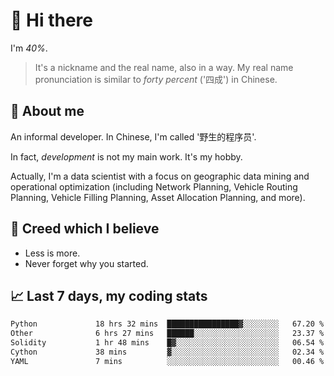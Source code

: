 # 👋 Hi there

I'm *40%*.

> It's a nickname and the real name, also in a way.
> My real name pronunciation is similar to *forty percent* ('四成') in Chinese.

## :speech_balloon: About me

An informal developer. In Chinese, I'm called '野生的程序员'.

In fact, _development_ is not my main work. It's my hobby.

Actually, I'm a data scientist with a focus on geographic data mining and operational optimization (including Network Planning, Vehicle Routing Planning, Vehicle Filling Planning, Asset Allocation Planning, and more).

## :see_no_evil: Creed which I believe

- Less is more.
- Never forget why you started.

## :chart_with_upwards_trend: Last 7 days, my coding stats

<!--START_SECTION:waka-->

```txt
Python             18 hrs 32 mins  ████████████████▓░░░░░░░░   67.20 %
Other              6 hrs 27 mins   ██████░░░░░░░░░░░░░░░░░░░   23.37 %
Solidity           1 hr 48 mins    █▓░░░░░░░░░░░░░░░░░░░░░░░   06.54 %
Cython             38 mins         ▓░░░░░░░░░░░░░░░░░░░░░░░░   02.34 %
YAML               7 mins          ░░░░░░░░░░░░░░░░░░░░░░░░░   00.46 %
```

<!--END_SECTION:waka-->
